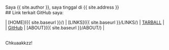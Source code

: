 ---
---

<br>
Saya {{ site.author }}, saya tinggal di {{ site.address }}


<br>
## Link terkait GitHub saya:

| [HOME]({{ site.baseurl }}/) | [LINKS]({{ site.baseurl }}/LINKS/) | [TARBALL](https://os.vlsm.org/Log/ferdinandamos.tar.bz2.txt) |
| [GitHub](https://github.com/ferdinandamos/) | [ABOUT]({{ site.baseurl }}/ABOUT/)	|

<br>
Chkuaakkzz!

